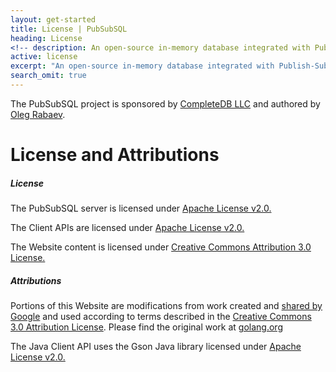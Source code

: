 ```yaml
---
layout: get-started
title: License | PubSubSQL
heading: License
<!-- description: An open-source in-memory database integrated with Publish-Subscribe - Ver. 1.2.0 -->
active: license
excerpt: "An open-source in-memory database integrated with Publish-Subscribe and MySQL"
search_omit: true
---
```


The PubSubSQL project is sponsored by [CompleteDB LLC] and authored by [Oleg Rabaev].

License and Attributions
========================

##### License

The PubSubSQL server is licensed under [Apache License v2.0.]

The Client APIs are licensed under [Apache License v2.0.]

The Website content is licensed under [Creative Commons Attribution 3.0 License.]

##### Attributions

Portions of this Website are modifications from work created and [shared by Google] and used according to terms described in the [Creative Commons 3.0 Attribution License][Creative Commons Attribution 3.0 License.]. Please find the original work at [golang.org]

The Java Client API uses the Gson Java library licensed under [Apache License v2.0.]

  [CompleteDB LLC]: http://www.completedb.com
  [Oleg Rabaev]: mailto:info@pubsubsql.com
  [Apache License v2.0.]: http://www.apache.org/licenses/
  [Creative Commons Attribution 3.0 License.]: http://creativecommons.org/licenses/by/3.0/
  [shared by Google]: https://golang.org/LICENSE
  [golang.org]: http://www.golang.org
